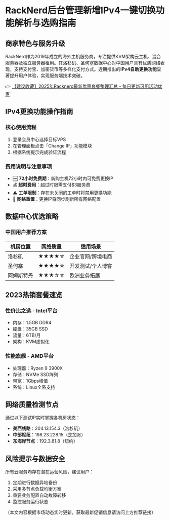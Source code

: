 # RackNerd后台管理新增IPv4一键切换功能解析与选购指南

## 商家特色与服务升级
RackNerd作为2019年成立的海外主机服务商，专注提供KVM架构云主机、混合服务器及独立服务器租用。其洛杉矶、圣何塞数据中心对中国用户具有优质网络表现，支持支付宝、加密货币等多样化支付方式。近期推出的**IPv4自助更换功能**显著提升用户体验，实现服务端技术突破。

👉 [【建议收藏】2025年Racknerd最新优惠套餐整理汇总 - 每日更新可用活动优惠](https://bit.ly/Rack_Nerd)

## IPv4更换功能操作指南
### 核心使用流程
1. 登录会员中心选择目标VPS
2. 在管理面板点击「Change IP」功能模块
3. 根据系统提示完成验证流程

### 费用说明与注意事项
- 🆓 **72小时免费期**：新购主机72小时内可免费更换IP
- 💰 **超时费用**：超过时限需支付$3服务费
- ⚠️ **工单限制**：存在未关闭的工单时将禁用更换功能
- 🔄 **网络重置**：更换IP将同步刷新所有网络配置

## 数据中心优选策略
### 中国用户推荐方案
| 机房位置 | 网络质量 | 适用场景 |
|----------|----------|----------|
| 洛杉矶   | ★★★★☆    | 企业官网/跨境电商 |
| 圣何塞   | ★★★★☆    | 开发测试/个人博客 |
| 阿姆斯特丹 | ★★★☆☆  | 欧洲业务拓展 |

## 2023热销套餐速览
### 性价比之选 - Intel平台
- 内存：1.5GB DDR4
- 硬盘：35GB SSD
- 流量：6TB/月
- 架构：KVM虚拟化

### 性能旗舰 - AMD平台
- 处理器：Ryzen 9 3900X
- 存储：NVMe SSD阵列
- 带宽：1Gbps峰值
- 系统：Linux全系支持

## 网络质量检测节点
通过以下测试IP实时掌握各机房状态：
- **美西线路**：204.13.154.3（洛杉矶）
- **中部枢纽**：198.23.228.15（芝加哥）
- **东海岸节点**：192.3.81.8（纽约）

## 风险提示与数据安全
所有云服务均存在潜在运营风险，建议用户：
1. 定期进行数据异地备份
2. 采用多节点负载均衡方案
3. 重要业务配置自动故障转移
4. 监控服务运行状态

（本文内容根据市场动态实时更新，获取最新促销信息请访问上方推荐链接）